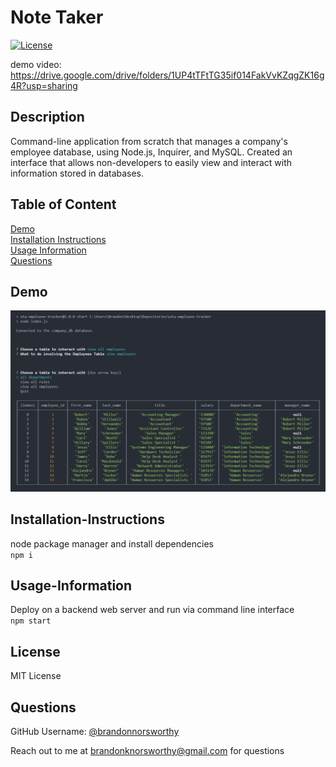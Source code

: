 # Note Taker
  
  [![License](https://img.shields.io/badge/License-MIT-blue.svg)](https://opensource.org/licenses/MIT)

  demo video: https://drive.google.com/drive/folders/1UP4tTFtTG35if014FakVvKZqgZK16g4R?usp=sharing
  
  ## Description
  
  Command-line application from scratch that manages a company's employee database, using Node.js, Inquirer, and MySQL. Created an interface that allows non-developers to easily view and interact with information stored in databases.
  
  ## Table of Content
  
  [Demo](#demo)  
  [Installation Instructions](#installation-instructions)  
  [Usage Information](#usage-information)  
  [Questions](#questions)  
  
  ## Demo

  ![still image of demo](/assets/cli_demo.png)

  ## Installation-Instructions
  
  node package manager and install dependencies  
  ```npm i```
  
  ## Usage-Information
  
  Deploy on a backend web server and run via command line interface  
  ```npm start```
  
  ## License
  
  MIT License
  
  ## Questions
  
  GitHub Username: [@brandonnorsworthy](https://github.com/brandonnorsworthy)  
  
  Reach out to me at [brandonknorsworthy@gmail.com](mailto:brandonknorsworthy@gmail.com) for questions  
  